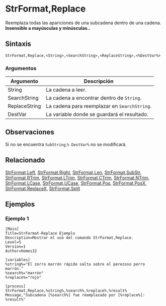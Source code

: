 # StrFormat,Replace

Reemplaza todas las apariciones de una subcadena dentro de una cadena. **Insensible a mayúsculas y minúsculas..**

## Sintaxis

```pebakery
StrFormat,Replace,<String>,<SearchString>,<ReplaceString>,<%DestVar%>
```

### Argumentos

| Argumento | Descripción |
| --- | --- |
| String | La cadena a leer. |
| SearchString | La cadena a encontrar dentro de `String`. |
| ReplaceString | La cadena para reemplazar en `SearchString`. |
| DestVar | La variable donde se guardará el resultado. |

## Observaciones

Si no se encuentra `SubString`,`% DestVar%` no se modificará.

## Relacionado

[StrFormat,Left](./Left.md), [StrFormat,Right](./Right.md), [StrFormat,Len](./Len.md), [StrFormat,SubStr](./SubStr.md), [StrFormat,RTrim](./RTrim.md), [StrFormat,LTrim](./LTrim.md), [StrFormat,CTrim](./CTrim.md), [StrFormat,NTrim](./NTrim.md), [StrFormat,LCase](./LCase.md), [StrFormat,UCase](./UCase.md), [StrFormat,Pos](./Pos.md), [StrFormat,PosX](./PosX.md), [StrFormat,ReplaceX](./ReplaceX.md), [StrFormat,Split](./Split)

## Ejemplos

### Ejemplo 1

```pebakery
[Main]
Title=StrFormat-Replace Ejemplo
Description=Mostrar el uso del comando StrFormat,Replace.
Level=5
Version=1
Author=Homes32

[variables]
%string%="El zorro marrón rápido salta sobre el perezoso perro marrón."
%search%="marrón"
%replace%="rojo"

[process]
StrFormat,Replace,%string%,%search%,%replace%,%result%
Message,"Subcadena [%search%] fue reemplazado por [%replace%]: %result%"
```
